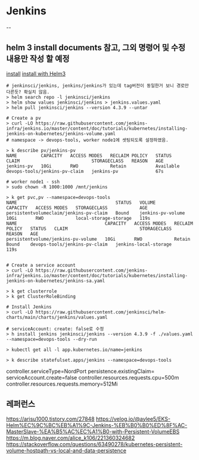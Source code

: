 # Jenkins 
-- 
## helm 3 install documents 참고, 그외 명령어 및 수정 내용만 작성 할 예정
[install](https://www.jenkins.io/doc/book/installing/kubernetes/)
[install with Helm3](htps:t//www.jenkins.io/doc/book/installing/kubernetes/#install-jenkins-with-helm-v3)
```
# jenkinsci/jenkins, jenkins/jenkins가 있는데 tag버전이 동일한거 보니 경로만 다른듯? 확실치 않음. 
> helm search repo -l jenkinsci/jenkins
> helm show values jenkinsci/jenkins > jenkins.values.yaml
> helm pull jenkinsci/jenkins --version 4.3.9 --untar

# Create a pv
> curl -LO https://raw.githubusercontent.com/jenkins-infra/jenkins.io/master/content/doc/tutorials/kubernetes/installing-jenkins-on-kubernetes/jenkins-volume.yaml
# namespace -> devops-tools, worker node1에 셋팅되도록 설정하였음. 

> k describe pv/jenkins-pv
NAME         CAPACITY   ACCESS MODES   RECLAIM POLICY   STATUS      CLAIM                           STORAGECLASS   REASON   AGE
jenkins-pv   10Gi       RWO            Retain           Available   devops-tools/jenkins-pv-claim   jenkins-pv              67s

# worker node1 - ssh 
> sudo chown -R 1000:1000 /mnt/jenkins

> k get pvc,pv --namespace=devops-tools
NAME                                     STATUS   VOLUME              CAPACITY   ACCESS MODES   STORAGECLASS            AGE
persistentvolumeclaim/jenkins-pv-claim   Bound    jenkins-pv-volume   10Gi       RWO            local-storage-storage   119s
NAME                                 CAPACITY   ACCESS MODES   RECLAIM POLICY   STATUS   CLAIM                           STORAGECLASS            REASON   AGE
persistentvolume/jenkins-pv-volume   10Gi       RWO            Retain           Bound    devops-tools/jenkins-pv-claim   jenkins-local-storage            119s


# Create a service account 
> curl -LO https://raw.githubusercontent.com/jenkins-infra/jenkins.io/master/content/doc/tutorials/kubernetes/installing-jenkins-on-kubernetes/jenkins-sa.yaml

> k get clusterrole
> k get ClusterRoleBinding

# Install Jenkins 
> curl -LO https://raw.githubusercontent.com/jenkinsci/helm-charts/main/charts/jenkins/values.yaml

# serviceAccount: create: false로 수정 
> h install jenkins jenkinsci/jenkins --version 4.3.9 -f ./values.yaml --namespace=devops-tools --dry-run

> kubectl get all -l app.kubernetes.io/name=jenkins

> k describe statefulset.apps/jenkins --namespace=devops-tools

```
controller.serviceType=NordPort 
persistence.existingClaim=
serviceAccount.create=false
controller.resources.requests.cpu=500m
controller.resources.requests.memory=512Mi 

## 레퍼런스 
https://arisu1000.tistory.com/27848
https://velog.io/@aylee5/EKS-Helm%EC%9C%BC%EB%A1%9C-Jenkins-%EB%B0%B0%ED%8F%AC-MasterSlave-%EA%B5%AC%EC%A1%B0-with-Persistent-VolumeEBS
https://m.blog.naver.com/alice_k106/221360324682
https://stackoverflow.com/questions/63490278/kubernetes-persistent-volume-hostpath-vs-local-and-data-persistence